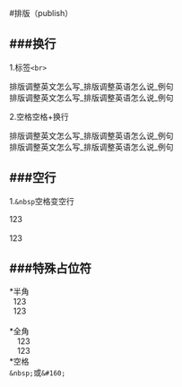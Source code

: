 #排版（publish）

###换行
----------------
1.标签`<br>`  

排版调整英文怎么写_排版调整英语怎么说_例句<br>
排版调整英文怎么写_排版调整英语怎么说_例句

2.空格空格+换行  

排版调整英文怎么写_排版调整英语怎么说_例句  
排版调整英文怎么写_排版调整英语怎么说_例句

###空行
-----------------
1.`&nbsp`空格变空行  

123  
&nbsp;  
123

###特殊占位符
------------------
*半角<br>
&ensp;123<br>
&#8194;123<br>   
*全角<br>
&emsp;123<br>
&#8195;123<br>
*空格  
`&nbsp;`或`&#160;`
